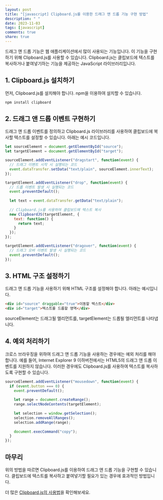 ```yaml
---
layout: post
title: "[javascript] Clipboard.js를 이용한 드래그 앤 드롭 기능 구현 방법"
description: " "
date: 2023-11-03
tags: [javascript]
comments: true
share: true
---
```


드래그 앤 드롭 기능은 웹 애플리케이션에서 많이 사용되는 기능입니다. 이 기능을 구현하기 위해 Clipboard.js를 사용할 수 있습니다. Clipboard.js는 클립보드에 텍스트를 복사하거나 붙여넣기하는 기능을 제공하는 JavaScript 라이브러리입니다.

## 1. Clipboard.js 설치하기

먼저, Clipboard.js를 설치해야 합니다. npm을 이용하여 설치할 수 있습니다.

```javascript
npm install clipboard
```

## 2. 드래그 앤 드롭 이벤트 구현하기

드래그 앤 드롭 이벤트를 정의하고 Clipboard.js 라이브러리를 사용하여 클립보드에 복사할 텍스트를 설정할 수 있습니다. 아래는 예시 코드입니다.

```javascript
let sourceElement = document.getElementById("source");
let targetElement = document.getElementById("target");

sourceElement.addEventListener("dragstart", function(event) {
  // 드래그 이벤트 시작 시 실행되는 코드
  event.dataTransfer.setData("text/plain", sourceElement.innerText);
});

targetElement.addEventListener("drop", function(event) {
  // 드롭 이벤트 발생 시 실행되는 코드
  event.preventDefault();
  
  let text = event.dataTransfer.getData("text/plain");
  
  // Clipboard.js를 사용하여 클립보드에 텍스트 복사
  new ClipboardJS(targetElement, {
    text: function() {
      return text;
    }
  });
});

targetElement.addEventListener("dragover", function(event) {
  // 드래그 오버 이벤트 발생 시 실행되는 코드
  event.preventDefault();
});
```

## 3. HTML 구조 설정하기

드래그 앤 드롭 기능을 사용하기 위해 HTML 구조를 설정해야 합니다. 아래는 예시입니다.

```html
<div id="source" draggable="true">이동할 텍스트</div>
<div id="target">텍스트를 드롭할 영역</div>
```

sourceElement는 드래그될 엘리먼트를, targetElement는 드롭될 엘리먼트를 나타냅니다.

## 4. 예외 처리하기

크로스 브라우징을 위하여 드래그 앤 드롭 기능을 사용하는 경우에는 예외 처리를 해야 합니다. 예를 들어, Internet Explorer 9 이하버전에서는 HTML5의 드래그 앤 드롭 이벤트를 지원하지 않습니다. 이러한 경우에도 Clipboard.js를 사용하여 텍스트를 복사하도록 구현할 수 있습니다.

```javascript
sourceElement.addEventListener("mousedown", function(event) {
  if (event.button === 0) {
    event.preventDefault();
    
    let range = document.createRange();
    range.selectNodeContents(targetElement);
    
    let selection = window.getSelection();
    selection.removeAllRanges();
    selection.addRange(range);
    
    document.execCommand("copy");
  }
});
```

## 마무리

위의 방법을 따르면 Clipboard.js를 이용하여 드래그 앤 드롭 기능을 구현할 수 있습니다. 클립보드에 텍스트를 복사하고 붙여넣기할 필요가 있는 경우에 효과적인 방법입니다.

더 많은 [Clipboard.js의 사용법](https://clipboardjs.com/)을 확인해보세요.
